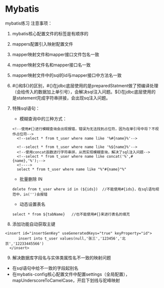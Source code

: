 # Mybatis
mybatis练习
注意事项：
  1. mybatis核心配置文件的标签是有顺序的
  2. mappers配置引入映射配置文件
  3. mapper映射文件和mapper接口文件包名一致
  4. mapper映射文件名和mapper接口名一致
  5. mapper映射文件中的sql的id与mapper接口中方法名一致
  6. #{}和${}的区别，#{}在jdbc底层使用的是preparedStatment做了预编译处理（会给传入的数据加上单引号），会解决sql注入问题。${}在jdbc底层使用的是statement完成字符串拼接，会出现sq注入问题。
  7. 特殊sql语句：
     - 模糊查询中的三种方式：
      ```
      <!--使用#{}进行模糊查询会出现报错，错误为无法找到占位符，因为在单引号中将？不视作占位符-->
        <!--select * from t_user where name like '%#{name}%'-->
        
        <!--select * from t_user where name like '%${name}%'-->
        <!--使用concat函数进行字符串拼，从而实现模糊查询，解决了sql注入问题-->
        <!--select * from t_user where name like concat('%',#{name},'%');-->
        <!---->
        select * from t_user where name like "%"#{name}"%"
      ```
     - 批量删除 IN
     ```
     delete from t_user where id in (${ids})  //不能使用#{ids}，在sql语句规范中，in('')会报错
     ```
     - 动态设置表名
     ```
     select * from ${tabName}   //也不能使用#{}来进行表名的填充
     ```
     
  8. 添加功能自动获取主键
  ```
  <insert id="insertGenKey" useGeneratedKeys="true" keyProperty="id">
        insert into t_user values(null,'张三','123456','北京','12233445566')
    </insert>
  ```
  9. 解决数据库字段名与实体类属性名不一致的映射问题
  - 在sql语句中给不一致的字段起别名
  - 在mybatis-config核心配置文件中配置settings（全局配置），mapUnderscoreToCamelCase，开启下划线与驼峰映射
  
